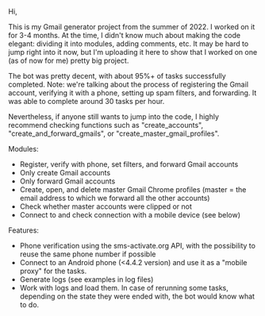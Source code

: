 Hi,

This is my Gmail generator project from the summer of 2022. I worked on it for 3-4 months. At the time, I didn't know much about making the code elegant: dividing it into modules, adding comments, etc. It may be hard to jump right into it now, but I'm uploading it here to show that I worked on one (as of now for me) pretty big project.

The bot was pretty decent, with about 95%+ of tasks successfully completed. Note: we're talking about the process of registering the Gmail account, verifying it with a phone, setting up spam filters, and forwarding. It was able to complete around 30 tasks per hour.

Nevertheless, if anyone still wants to jump into the code, I highly recommend checking functions such as "create_accounts", "create_and_forward_gmails", or "create_master_gmail_profiles".

Modules:

- Register, verify with phone, set filters, and forward Gmail accounts
- Only create Gmail accounts
- Only forward Gmail accounts
- Create, open, and delete master Gmail Chrome profiles (master = the email address to which we forward all the other accounts)
- Check whether master accounts were clipped or not
- Connect to and check connection with a mobile device (see below)

Features:
- Phone verification using the sms-activate.org API, with the possibility to reuse the same phone number if possible
- Connect to an Android phone (<4.4.2 version) and use it as a "mobile proxy" for the tasks.
- Generate logs (see examples in log files)
- Work with logs and load them. In case of rerunning some tasks, depending on the state they were ended with, the bot would know what to do.
